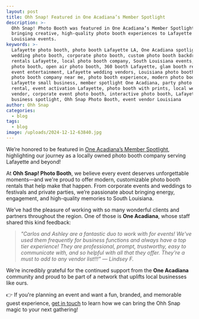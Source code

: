 ```yaml
---
layout: post
title: Ohh Snap! Featured in One Acadiana’s Member Spotlight
description: >-
  Ohh Snap! Photo Booth was featured in One Acadiana’s Member Spotlight for
  bringing creative, high-quality photo booth experiences to Lafayette and South
  Louisiana events.
keywords: >-
  Lafayette photo booth, photo booth Lafayette LA, One Acadiana spotlight,
  wedding photo booth, corporate photo booth, custom photo booth backdrop, event
  rentals Lafayette, local photo booth company, South Louisiana events, branded
  photo booth, open air photo booth, 360 booth Lafayette, glam booth rental,
  event entertainment, Lafayette wedding vendors, Louisiana photo booth rental,
  photo booth company near me, photo booth experience, modern photo booth,
  Lafayette small business, member spotlight One Acadiana, party photo booth
  rental, event activation Lafayette, photo booth with prints, local wedding
  vendor, corporate event photo booth, interactive photo booth, Lafayette
  business spotlight, Ohh Snap Photo Booth, event vendor Louisiana
author: Ohh Snap
categories:
  - blog
tags:
  - blog
image: /uploads/2024-12-12-63840.jpg
---
```

We’re honored to be featured in <a href="https://www.oneacadiana.org/member-spotlight-ohh-snap-photo-booth" title="Lafayette Photo Booth for Lafayette Chamber" target="_blank" rel="noopener">One Acadiana’s Member Spotlight</a>, highlighting our journey as a locally owned photo booth company serving Lafayette and beyond!

At **Ohh Snap! Photo Booth**, we believe every event deserves unforgettable moments—and we're proud to offer modern, customizable photo booth rentals that help make that happen. From corporate events and weddings to festivals and private parties, we’re passionate about bringing energy, engagement, and high-quality memories to South Louisiana.

We’ve had the pleasure of working with so many wonderful clients and partners throughout the region. One of those is **One Acadiana**, whose staff shared this kind feedback:

> *"Carlos and Ashley are a fantastic duo to work with for events! We've used them frequently for business functions and always have a top tier experience! They are professional, prompt, trustworthy, easy to communicate with, and so helpful with all that they offer. They're a must to add to any vendor list!!!" — Lindsey F.*

We’re incredibly grateful for the continued support from the **One Acadiana** community and proud to be part of a network that uplifts local businesses like ours.

👉 If you're planning an event and want a fun, branded, and memorable guest experience, <a class="cursor-pointer" href="/contact-ohh-snap-photobooth">get in touch</a> to learn how we can bring the Ohh Snap magic to your next gathering!